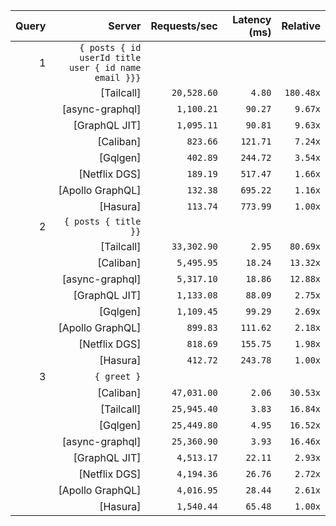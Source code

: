 <!-- PERFORMANCE_RESULTS_START -->

| Query | Server | Requests/sec | Latency (ms) | Relative |
|-------:|--------:|--------------:|--------------:|---------:|
| 1 | `{ posts { id userId title user { id name email }}}` |
|| [Tailcall] | `20,528.60` | `4.80` | `180.48x` |
|| [async-graphql] | `1,100.21` | `90.27` | `9.67x` |
|| [GraphQL JIT] | `1,095.11` | `90.81` | `9.63x` |
|| [Caliban] | `823.66` | `121.71` | `7.24x` |
|| [Gqlgen] | `402.89` | `244.72` | `3.54x` |
|| [Netflix DGS] | `189.19` | `517.47` | `1.66x` |
|| [Apollo GraphQL] | `132.38` | `695.22` | `1.16x` |
|| [Hasura] | `113.74` | `773.99` | `1.00x` |
| 2 | `{ posts { title }}` |
|| [Tailcall] | `33,302.90` | `2.95` | `80.69x` |
|| [Caliban] | `5,495.95` | `18.24` | `13.32x` |
|| [async-graphql] | `5,317.10` | `18.86` | `12.88x` |
|| [GraphQL JIT] | `1,133.08` | `88.09` | `2.75x` |
|| [Gqlgen] | `1,109.45` | `99.29` | `2.69x` |
|| [Apollo GraphQL] | `899.83` | `111.62` | `2.18x` |
|| [Netflix DGS] | `818.69` | `155.75` | `1.98x` |
|| [Hasura] | `412.72` | `243.78` | `1.00x` |
| 3 | `{ greet }` |
|| [Caliban] | `47,031.00` | `2.06` | `30.53x` |
|| [Tailcall] | `25,945.40` | `3.83` | `16.84x` |
|| [Gqlgen] | `25,449.80` | `4.95` | `16.52x` |
|| [async-graphql] | `25,360.90` | `3.93` | `16.46x` |
|| [GraphQL JIT] | `4,513.17` | `22.11` | `2.93x` |
|| [Netflix DGS] | `4,194.36` | `26.76` | `2.72x` |
|| [Apollo GraphQL] | `4,016.95` | `28.44` | `2.61x` |
|| [Hasura] | `1,540.44` | `65.48` | `1.00x` |

<!-- PERFORMANCE_RESULTS_END -->
